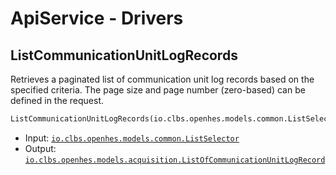 # ApiService - Drivers

## ListCommunicationUnitLogRecords

Retrieves a paginated list of communication unit log records based on the specified criteria. The page size and page number (zero-based) can be defined in the request.

```proto
ListCommunicationUnitLogRecords(io.clbs.openhes.models.common.ListSelector) returns (io.clbs.openhes.models.acquisition.ListOfCommunicationUnitLogRecord)
```

- Input: [`io.clbs.openhes.models.common.ListSelector`](model-io-clbs-openhes-models-common-listselector.md)
- Output: [`io.clbs.openhes.models.acquisition.ListOfCommunicationUnitLogRecord`](model-io-clbs-openhes-models-acquisition-listofcommunicationunitlogrecord.md)

